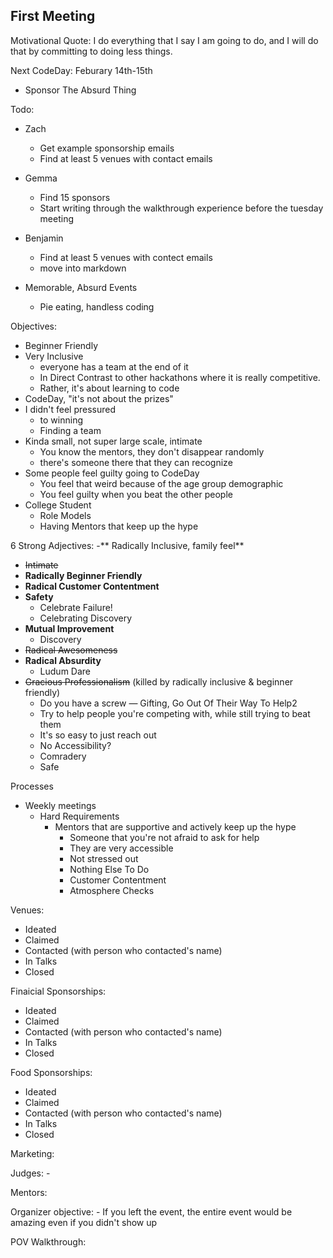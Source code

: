 First Meeting
-------------
Motivational Quote: I do everything that I say I am going to do, and I will do that by committing to doing less things.

Next CodeDay: Feburary 14th-15th
- Sponsor The Absurd Thing

Todo:
  - Zach
  	- Get example sponsorship emails
  	- Find at least 5 venues with contact emails
  - Gemma
  	
  	- Find 15 sponsors
  	- Start writing through the walkthrough experience before the tuesday meeting
  - Benjamin
  	- Find at least 5 venues with contect emails
  	- move into markdown

- Memorable, Absurd Events
	- Pie eating, handless coding

Objectives:
- Beginner Friendly
- Very Inclusive
	- everyone has a team at the end of it
	- In Direct Contrast to other hackathons where it is really competitive.
	- Rather, it's about learning to code
- CodeDay, "it's not about the prizes"
- I didn't feel pressured
	-  to winning
	- Finding a team
- Kinda small, not super large scale, intimate
	- You know the mentors, they don't disappear randomly
	- there's someone there that they can recognize
- Some people feel guilty going to CodeDay
	- You feel that weird because of the age group demographic
	- You feel guilty when you beat the other people
- College Student
	- Role Models
	- Having Mentors that keep up the hype


6 Strong Adjectives:
-** Radically Inclusive, family feel**
- ~~Intimate~~
- **Radically Beginner Friendly**
- **Radical Customer Contentment**
- **Safety**
	- Celebrate Failure!
	- Celebrating Discovery
- **Mutual Improvement**
	- Discovery
- ~~Radical Awesomeness~~
- **Radical Absurdity**
	- Ludum Dare
- ~~Gracious Professionalism~~ (killed by radically inclusive & beginner friendly)
	- Do you have a screw — Gifting, Go Out Of Their Way To Help2
	- Try to help people you're competing with, while still trying to beat them
	- It's so easy to just reach out
	- No Accessibility?
	- Comradery
	- Safe

Processes
- Weekly meetings
  - Hard Requirements
    - Mentors that are supportive and actively keep up the hype
    	- Someone that you're not afraid to ask for help
    	- They are very accessible
    	- Not stressed out
    	- Nothing Else To Do
  		- Customer Contentment
      - Atmosphere Checks  

Venues:
- Ideated
- Claimed
- Contacted (with person who contacted's name)
- In Talks
- Closed

Finaicial Sponsorships:
- Ideated
- Claimed
- Contacted (with person who contacted's name)
- In Talks
- Closed

Food Sponsorships:
- Ideated
- Claimed
- Contacted (with person who contacted's name)
- In Talks
- Closed

Marketing:

Judges:
	- 

Mentors:

Organizer objective:
	- If you left the event, the entire event would be amazing even if you didn't show up


POV Walkthrough:

